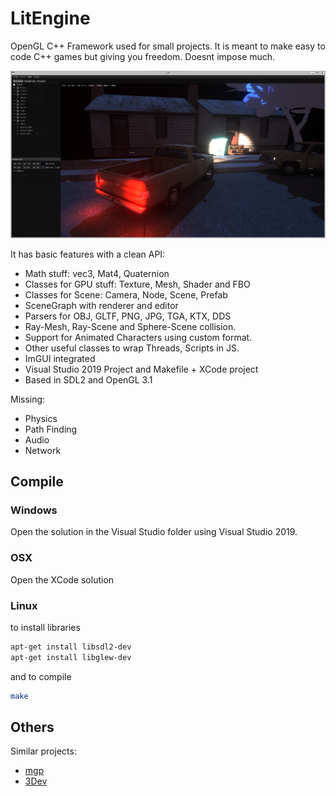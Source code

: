 # LitEngine
OpenGL C++ Framework used for small projects.
It is meant to make easy to code C++ games but giving you freedom. Doesnt impose much.

![Drag Racing](screenshots/litengine-screenshot1.png)

It has basic features with a clean API:
- Math stuff: vec3, Mat4, Quaternion
- Classes for GPU stuff: Texture, Mesh, Shader and FBO
- Classes for Scene: Camera, Node, Scene, Prefab 
- SceneGraph with renderer and editor
- Parsers for OBJ, GLTF, PNG, JPG, TGA, KTX, DDS
- Ray-Mesh, Ray-Scene and Sphere-Scene collision.
- Support for Animated Characters using custom format.
- Other useful classes to wrap Threads, Scripts in JS.
- ImGUI integrated
- Visual Studio 2019 Project and Makefile + XCode project
- Based in SDL2 and OpenGL 3.1

Missing:
- Physics
- Path Finding
- Audio
- Network

## Compile

### Windows
Open the solution in the Visual Studio folder using Visual Studio 2019.

### OSX
Open the XCode solution

### Linux

to install libraries
```sh
apt-get install libsdl2-dev
apt-get install libglew-dev
```

and to compile
```sh
make
```


## Others

Similar projects:
 - [mgp](https://github.com/chunquedong/mgp)
 - [3Dev](https://github.com/1Kuso4ek1/3Dev)
